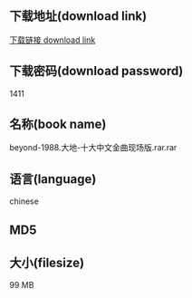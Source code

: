 ## 下载地址(download link)
[下载链接 download link](https://voluble-croquembouche-d321dc.netlify.app/?s=beyond-1988.%E5%A4%A7%E5%9C%B0-%E5%8D%81%E5%A4%A7%E4%B8%AD%E6%96%87%E9%87%91%E6%9B%B2%E7%8E%B0%E5%9C%BA%E7%89%88.rar)

## 下载密码(download password)
1411

## 名称(book name)
beyond-1988.大地-十大中文金曲现场版.rar.rar

## 语言(language)
chinese

## MD5


## 大小(filesize)
99 MB

